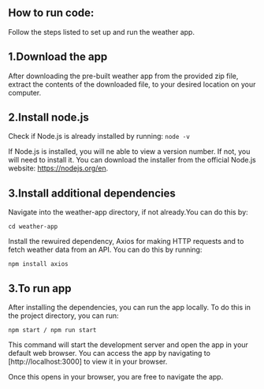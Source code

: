 ## How to run code:

Follow the steps listed to set up and run the weather app.

## 1.Download the app

After downloading the pre-built weather app from the provided zip file,
extract the contents of the downloaded file, to your desired location on your computer.

## 2.Install node.js

Check if Node.js is already installed by running:
`node -v`

If Node.js is installed, you will ne able to view a version number. If not, you will need to install it. You can
download the installer from the official Node.js website: https://nodejs.org/en.

## 3.Install additional dependencies

Navigate into the weather-app directory, if not already.You can do this by:

`cd weather-app`

Install the rewuired dependency, Axios for making HTTP requests and to fetch weather data from an API.
You can do this by running:

`npm install axios`

## 3.To run app

After installing the dependencies, you can run the app locally.
To do this in the project directory, you can run:

`npm start / npm run start`

This command will start the development server and open the app in your default web browser.
You can access the app by navigating to [http://localhost:3000] to view it in your browser.

Once this opens in your browser, you are free to navigate the app.
